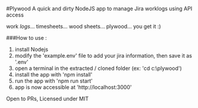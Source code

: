 #Plywood
A quick and dirty NodeJS app to manage Jira worklogs using API access

work *logs*... timesheets... wood sheets... plywood... you get it :)


###How to use : 

1. install Nodejs 
2. modify the 'example.env' file to add your jira information, then save it as '.env'
3. open a terminal in the extracted / cloned folder (ex: 'cd c:\plywood')
4. install the app with 'npm install'
5. run the app with 'npm run start'
6. app is now accessible at 'http://localhost:3000'


Open to PRs, Licensed under MIT